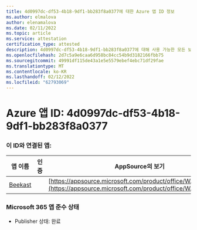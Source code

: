 ```yaml
---
title: 4d0997dc-df53-4b18-9df1-bb283f8a0377에 대한 Azure 앱 ID 정보
ms.author: elmalova
author: elenamalova
ms.date: 02/11/2022
ms.topic: article
ms.service: attestation
certification_type: attested
description: 4d0997dc-df53-4b18-9df1-bb283f8a0377에 대해 사용 가능한 모든 보안 및 규정 준수 정보입니다.
ms.openlocfilehash: 2d7c5a9e6caa6d958bc84cc54b9d3182166fbb75
ms.sourcegitcommit: 49991df115de43a1e5e5579ebef4ebc71df29fae
ms.translationtype: MT
ms.contentlocale: ko-KR
ms.lasthandoff: 02/12/2022
ms.locfileid: "62793069"
---
```

# <a name="azure-app-id-4d0997dc-df53-4b18-9df1-bb283f8a0377"></a>Azure 앱 ID: 4d0997dc-df53-4b18-9df1-bb283f8a0377


### <a name="apps-associated-with-this-id"></a>이 ID와 연결된 앱:
| **앱 이름** | **인증** | **AppSource의 보기** |
|--------------|---------------|-----------------------|
| [Beekast](https://docs.microsoft.com/microsoft-365-app-certification/forward/WA200001447) |  | [https://appsource.microsoft.com/product/office/WA200001447](https://appsource.microsoft.com/product/office/WA200001447) |

### <a name="microsoft-365-app-compliance-status"></a>Microsoft 365 앱 준수 상태
- Publisher 상태: 완료
